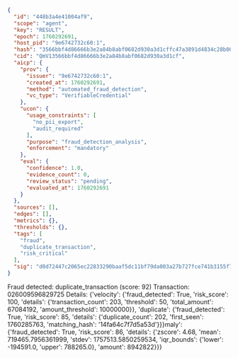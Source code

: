 ```json
{
  "id": "448b3a4e41004af9",
  "scope": "agent",
  "key": "RESULT",
  "epoch": 1760292691,
  "host_pid": "9e6742732c60:1",
  "hash": "3566bbf4d86666b3e2a84b8abf0682d930a3d1cffc47a3891d4834c28b00f534",
  "cid": "QmV13566bbf4d86666b3e2a84b8abf0682d930a3d1cf",
  "aicp": {
    "prov": {
      "issuer": "9e6742732c60:1",
      "created_at": 1760292691,
      "method": "automated_fraud_detection",
      "vc_type": "VerifiableCredential"
    },
    "ucon": {
      "usage_constraints": [
        "no_pii_export",
        "audit_required"
      ],
      "purpose": "fraud_detection_analysis",
      "enforcement": "mandatory"
    },
    "eval": {
      "confidence": 1.0,
      "evidence_count": 0,
      "review_status": "pending",
      "evaluated_at": 1760292691
    }
  },
  "sources": [],
  "edges": [],
  "metrics": {},
  "thresholds": {},
  "tags": [
    "fraud",
    "duplicate_transaction",
    "risk_critical"
  ],
  "sig": "d0d72447c2065ec22833290baaf5dc11bf79da003a27b727fce741b3155f722f"
}
```

Fraud detected: duplicate_transaction (score: 92)
Transaction: 026009596829725
Details: {'velocity': {'fraud_detected': True, 'risk_score': 100, 'details': {'transaction_count': 203, 'threshold': 50, 'total_amount': 67084192, 'amount_threshold': 10000000}}, 'duplicate': {'fraud_detected': True, 'risk_score': 85, 'details': {'duplicate_count': 202, 'first_seen': 1760285763, 'matching_hash': '14fa64c7f7d5a53d'}}}maly': {'fraud_detected': True, 'risk_score': 86, 'details': {'zscore': 4.68, 'mean': 719465.7956361999, 'stdev': 1757513.5850259534, 'iqr_bounds': {'lower': -194591.0, 'upper': 788265.0}, 'amount': 8942822}}}